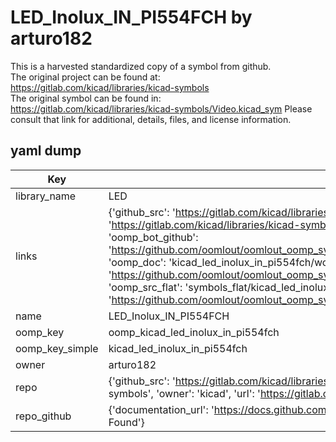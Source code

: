 # LED_Inolux_IN_PI554FCH by arturo182  
This is a harvested standardized copy of a symbol from github.  
The original project can be found at:  
https://gitlab.com/kicad/libraries/kicad-symbols  
The original symbol can be found in:
https://gitlab.com/kicad/libraries/kicad-symbols/Video.kicad_sym
Please consult that link for additional, details, files, and license information.  
## yaml dump  
| Key | Value |  
| --- | --- |  
| library_name | LED |  
| links | {'github_src': 'https://gitlab.com/kicad/libraries/kicad-symbols/Video.kicad_sym', 'github_src_repo': 'https://gitlab.com/kicad/libraries/kicad-symbols', 'oomp_bot': 'kicad_led_inolux_in_pi554fch/working', 'oomp_bot_github': 'https://github.com/oomlout/oomlout_oomp_symbol_bot/tree/main/kicad_led_inolux_in_pi554fch/working', 'oomp_doc': 'kicad_led_inolux_in_pi554fch/working', 'oomp_doc_github': 'https://github.com/oomlout/oomlout_oomp_symbol_doc/tree/main/kicad_led_inolux_in_pi554fch/working', 'oomp_src_flat': 'symbols_flat/kicad_led_inolux_in_pi554fch/working', 'oomp_src_flat_github': 'https://github.com/oomlout/oomlout_oomp_symbol_src/tree/main/kicad_led_inolux_in_pi554fch/working'} |  
| name | LED_Inolux_IN_PI554FCH |  
| oomp_key | oomp_kicad_led_inolux_in_pi554fch |  
| oomp_key_simple | kicad_led_inolux_in_pi554fch |  
| owner | arturo182 |  
| repo | {'github_src': 'https://gitlab.com/kicad/libraries/kicad-symbols/Video.kicad_sym', 'name': 'libraries/kicad-symbols', 'owner': 'kicad', 'url': 'https://gitlab.com/kicad/libraries/kicad-symbols'} |  
| repo_github | {'documentation_url': 'https://docs.github.com/rest/repos/repos#get-a-repository', 'message': 'Not Found'} |  

